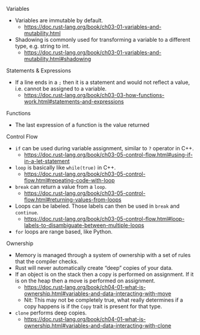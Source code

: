 Variables
* Variables are immutable by default.
    * https://doc.rust-lang.org/book/ch03-01-variables-and-mutability.html
* Shadowing is commonly used for transforming a variable to a different type, e.g. string to int.
    * https://doc.rust-lang.org/book/ch03-01-variables-and-mutability.html#shadowing


Statements & Expressions
* If a line ends in a `;` then it is a statement and would not reflect a value, i.e. cannot be assigned to a variable.
    * https://doc.rust-lang.org/book/ch03-03-how-functions-work.html#statements-and-expressions

Functions
* The last expression of a function is the value returned

Control Flow
* `if` can be used during variable assignment, similar to `?` operator in C++.
    * https://doc.rust-lang.org/book/ch03-05-control-flow.html#using-if-in-a-let-statement
* `loop` is basically like `while(true)` in C++.
    * https://doc.rust-lang.org/book/ch03-05-control-flow.html#repeating-code-with-loop
* `break` can return a value from a `loop`.
    * https://doc.rust-lang.org/book/ch03-05-control-flow.html#returning-values-from-loops
* Loops can be labeled. Those labels can then be used in `break` and `continue`.
    * https://doc.rust-lang.org/book/ch03-05-control-flow.html#loop-labels-to-disambiguate-between-multiple-loops
* `for` loops are range based, like Python.

Ownership
* Memory is managed through a system of ownership with a set of rules that the compiler checks.
* Rust will never automatically create “deep” copies of your data.
* If an object is on the stack then a copy is performed on assignment. If it is on the heap then a move is performed on assignment.
    * https://doc.rust-lang.org/book/ch04-01-what-is-ownership.html#variables-and-data-interacting-with-move
    * Nit: This may not be completely true, what really determines if a copy happens is if the `Copy` trait is present for that type.
* `clone` performs deep copies.
    * https://doc.rust-lang.org/book/ch04-01-what-is-ownership.html#variables-and-data-interacting-with-clone

